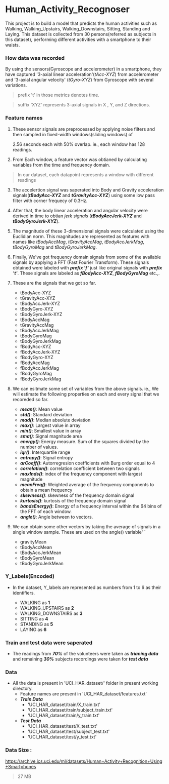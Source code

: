 # Human_Activity_Recognoser
This project is to build a model that predicts the human activities such as Walking, Walking_Upstairs, Walking_Downstairs, Sitting, Standing and Laying.  This dataset is collected from 30 persons(referred as subjects in this dataset), performing different activities with a smartphone to their waists.

### How data was recorded

By using the sensors(Gyroscope and accelerometer) in a smartphone, they have captured '3-axial linear acceleration'(_tAcc-XYZ_) from accelerometer and '3-axial angular velocity' (_tGyro-XYZ_) from Gyroscope with several variations. 

> prefix 't' in those metrics denotes time.

> suffix 'XYZ' represents 3-axial signals in X , Y, and Z directions.

### Feature names

1. These sensor signals are preprocessed by applying noise filters and then sampled in fixed-width windows(sliding windows) of 

    2.56 seconds each with 50% overlap. ie., each window has 128 readings. 


2. From Each window, a feature vector was obtianed by calculating variables from the time and frequency domain.
> In our dataset, each datapoint represents a window with different readings 

3. The accelertion signal was saperated into Body and Gravity acceleration signals(___tBodyAcc-XYZ___ and ___tGravityAcc-XYZ___) using some low pass filter with corner frequecy of 0.3Hz.


4. After that, the body linear acceleration and angular velocity were derived in time to obtian _jerk signals_ (___tBodyAccJerk-XYZ___ and ___tBodyGyroJerk-XYZ___). 


5. The magnitude of these 3-dimensional signals were calculated using the Euclidian norm. This magnitudes are represented as features with names like _tBodyAccMag_, _tGravityAccMag_, _tBodyAccJerkMag_, _tBodyGyroMag_ and _tBodyGyroJerkMag_.


6. Finally, We've got frequency domain signals from some of the available signals by applying a FFT (Fast Fourier Transform). These signals obtained were labeled with ___prefix 'f'___ just like original signals with ___prefix 't'___. These signals are labeled as ___fBodyAcc-XYZ___, ___fBodyGyroMag___ etc.,.


7. These are the signals that we got so far.

	+ tBodyAcc-XYZ
	+ tGravityAcc-XYZ
	+ tBodyAccJerk-XYZ
	+ tBodyGyro-XYZ
	+ tBodyGyroJerk-XYZ
	+ tBodyAccMag
	+ tGravityAccMag
	+ tBodyAccJerkMag
	+ tBodyGyroMag
	+ tBodyGyroJerkMag
	+ fBodyAcc-XYZ
	+ fBodyAccJerk-XYZ
	+ fBodyGyro-XYZ
	+ fBodyAccMag
	+ fBodyAccJerkMag
	+ fBodyGyroMag
	+ fBodyGyroJerkMag

8. We can esitmate some set of variables from the above signals. ie., We will estimate the following properties on each and every signal that we recoreded so far.

	+ ___mean()___: Mean value
	+ ___std()___: Standard deviation
	+ ___mad()___: Median absolute deviation 
	+ ___max()___: Largest value in array
	+ ___min()___: Smallest value in array
	+ ___sma()___: Signal magnitude area
	+ ___energy()___: Energy measure. Sum of the squares divided by the number of values. 
	+ ___iqr()___: Interquartile range 
	+ ___entropy()___: Signal entropy
	+ ___arCoeff()___: Autorregresion coefficients with Burg order equal to 4
	+ ___correlation()___: correlation coefficient between two signals
	+ ___maxInds()___: index of the frequency component with largest magnitude
	+ ___meanFreq()___: Weighted average of the frequency components to obtain a mean frequency
	+ ___skewness()___: skewness of the frequency domain signal 
	+ ___kurtosis()___: kurtosis of the frequency domain signal 
	+ ___bandsEnergy()___: Energy of a frequency interval within the 64 bins of the FFT of each window.
	+ ___angle()___: Angle between to vectors.


9. We can obtain some other vectors by taking the average of signals in a single window sample. These are used on the angle() variable'
`
	+ gravityMean
	+ tBodyAccMean
	+ tBodyAccJerkMean
	+ tBodyGyroMean
	+ tBodyGyroJerkMean


### Y_Labels(Encoded)

+ In the dataset, Y_labels are represented as numbers from 1 to 6 as their identifiers.

	- WALKING as __1__
	- WALKING_UPSTAIRS as __2__
	- WALKING_DOWNSTAIRS as __3__
	- SITTING as __4__
	- STANDING as __5__
	- LAYING as __6__
    
### Train and test data were saperated
 - The readings from ___70%___ of the volunteers were taken as ___trianing data___ and remaining ___30%___ subjects recordings were taken for ___test data___
 
### Data

* All the data is present in 'UCI_HAR_dataset/' folder in present working directory.
     - Feature names are present in 'UCI_HAR_dataset/features.txt'
     - ___Train Data___
         - 'UCI_HAR_dataset/train/X_train.txt'
         - 'UCI_HAR_dataset/train/subject_train.txt'
         - 'UCI_HAR_dataset/train/y_train.txt'
     - ___Test Data___
         - 'UCI_HAR_dataset/test/X_test.txt'
         - 'UCI_HAR_dataset/test/subject_test.txt'
         - 'UCI_HAR_dataset/test/y_test.txt'
         

### Data Size :
https://archive.ics.uci.edu/ml/datasets/Human+Activity+Recognition+Using+Smartphones
> 27 MB
